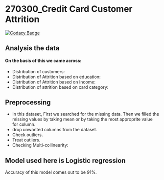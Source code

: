 # 270300_Credit Card Customer Attrition

[![Codacy Badge](https://app.codacy.com/project/badge/Grade/4b57ab60542b401b9662b46fe49a0e30)](https://www.codacy.com/gh/NitinTyagi019/270300_Project3__Submission/dashboard?utm_source=github.com&amp;utm_medium=referral&amp;utm_content=NitinTyagi019/270300_Project3__Submission&amp;utm_campaign=Badge_Grade)

## Analysis the data

#### On the basis of this we came across: 
* Distribution of customers: 
* Distribution of Attrition based on education:
* Distribution of Attrition based on Income:
* Distribution of attrition based on card category:

## Preprocessing

* In this dataset, First we searched for the missing data. Then we filled the missing values by taking mean or by taking the most approprite value for column.
* drop unwanted columns from the dataset.
* Check outliers.
* Treat outliers.
* Checking Multi-collinearity:

## Model used here is Logistic regression

Accuracy of this model comes out to be 91%.

